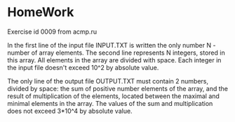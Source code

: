 # HomeWork
Exercise id 0009 from acmp.ru

In the first line of the input file INPUT.TXT is written the only number N - number of array elements. 
The second line represents N integers, stored in this array. All elements in the array are divided with space.
Each integer in the input file doesn't exceed 10^2 by absolute value.

The only line of the output file OUTPUT.TXT must contain 2 numbers, divided by space: the sum of positive number elements of the array, 
and the result of multiplication of the elements, located between the maximal and minimal elements in the array.
The values of the sum and multiplication does not exceed 3*10^4 by absolute value.
